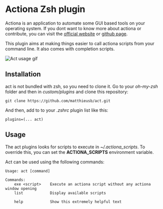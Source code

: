 # Actiona Zsh plugin

Actiona is an application to automate some GUI based tools on your operating system.
If you dont want to know more about actiona or contribute, you can visit the [official website](https://github.com/Jmgr/actiona) or [github page](https://github.com/Jmgr/actiona).

This plugin aims at making things easier to call actiona scripts from your command line. It also comes with completion scripts.

![Act usage gif](./act_usage.gif?raw=true "Optional Title")

## Installation

act is not bundled with zsh, so you need to clone it. Go to your *oh-my-zsh* folder and then in *custom/plugins* and clone this repository:

```
git clone https://github.com/matthieusb/act.git
```

And then, add to to your *.zshrc* plugin list like this:

```
plugins=(... act)
```

## Usage

The act plugins looks for scripts to execute in *~/.actiona_scripts*. To override this, you can set the **ACTIONA_SCRIPTS** environment variable.

Act can be used using the following commands:

```
Usage: act [command]

Commands:
    exe <script>    Execute an actiona script without any actiona window opening
    list            Display available scripts

    help            Show this extremely helpful text
```
